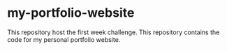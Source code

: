 # my-portfolio-website
This repository host the first week challenge. This repository contains the code  for my personal portfolio website.
